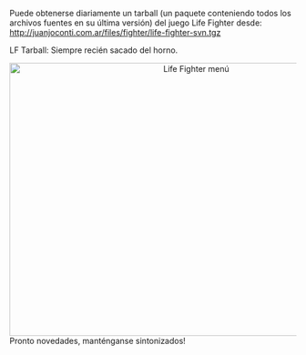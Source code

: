 <html><body><p>Puede obtenerse diariamente un tarball (un paquete conteniendo todos los archivos fuentes en su última versión) del juego Life Fighter desde: <a href="http://juanjoconti.com.ar/files/fighter/life-fighter-svn.tgz" title="Life Fighter">http://juanjoconti.com.ar/files/fighter/life-fighter-svn.tgz</a>



LF Tarball: Siempre recién sacado del horno.

<!--more-->



</p><center> <a href="/wp-content/uploads/2007/03/pantallazo-life-fighter-01.png" title="Life Fighter menú"><img src="/wp-content/uploads/2007/03/pantallazo-life-fighter-01.png" title="Life Fighter menú" alt="Life Fighter menú" border="0" height="480" width="640"></a>

</center> Pronto novedades, manténganse sintonizados!</body></html>